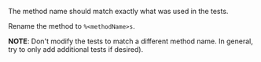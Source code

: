 The method name should match exactly what was used in the tests.

Rename the method to `%<methodName>s`.

**NOTE**: Don't modify the tests to match a different method name.
In general, try to only add additional tests if desired).
